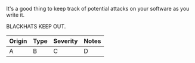 It's a good thing to keep track of potential attacks on your software as you write it.

BLACKHATS KEEP OUT.

| Origin 		 | Type 		 | Severity 	 | Notes		|
| - | - | -			 |	-			|
| A | B | C | D |